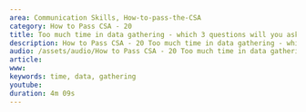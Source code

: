 ```yaml
---
area: Communication Skills, How-to-pass-the-CSA
category: How to Pass CSA - 20
title: Too much time in data gathering - which 3 questions will you ask_ Too long examining patients - which 2 areas will you touch and why_ What helps with decision making?
description: How to Pass CSA - 20 Too much time in data gathering - which 3 questions will you ask? Too long examining patients - which 2 areas will you touch and why_ What helps with decision making? - Chris Marr
audio: /assets/audio/How to Pass CSA - 20 Too much time in data gathering - which 3 questions will you ask MQ.mp3
article: 
www: 
keywords: time, data, gathering
youtube: 
duration: 4m 09s
--- 
```

